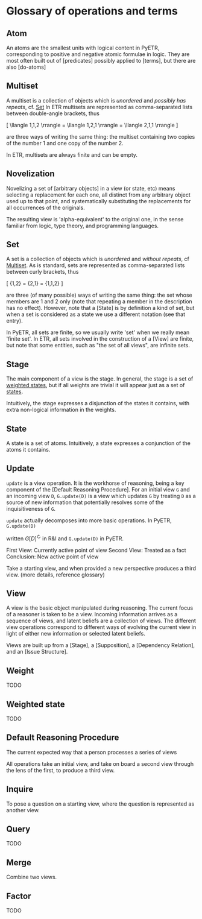 # Glossary of operations and terms

## Atom

An atoms are the smallest units with logical content in PyETR, corresponding to positive and negative atomic formulae in logic.
They are most often built out of [predicates] possibly applied to [terms], but there are also [do-atoms]

## Multiset

A multiset is a collection of objects which is *unordered* and *possibly has repeats*, cf. [Set](#set)
In ETR multisets are represented as comma-separated lists between double-angle brackets, thus

\[
    \llangle 1,1,2 \rrangle = \llangle 1,2,1 \rrangle = \llangle 2,1,1 \rrangle
\]

are three ways of writing the same thing: the multiset containing two copies of the number $1$ and one copy of the number $2$.

In ETR, multisets are always finite and can be empty.

## Novelization

Novelizing a set of [arbitrary objects] in a view (or state, etc) means selecting a replacement for each one, all distinct from any arbitrary object used up to that point, and systematically substituting the replacements for all occurrences of the originals.

The resulting view is 'alpha-equivalent' to the original one, in the sense familiar from logic, type theory, and programming languages.

## Set

A set is a collection of objects which is *unordered* and *without repeats*, cf [Multiset](#multiset).
As is standard, sets are represented as comma-separated lists between curly brackets, thus

\[
    \{1,2\} = \{2,1\} = \{1,1,2\}
\]

are three (of many possible) ways of writing the same thing: the set whose members are $1$ and $2$ only (note that repeating a member in the description has no effect). However, note that a [State] is by definition a kind of set, but when a set is considered as a state we use a different notation (see that entry).

In PyETR, all sets are finite, so we usually write 'set' when we really mean 'finite set'. In ETR, all sets involved in the construction of a [View] are finite, but note that some entities, such as "the set of all views", are infinite sets.

## Stage

The main component of a view is the stage.
In general, the stage is a set of [weighted states](#weighted-state), but if all weights are trivial it will appear just as a set of [states](#state).

Intuitively, the stage expresses a disjunction of the states it contains, with extra non-logical information in the weights.

## State

A state is a set of atoms. Intuitively, a state expresses a conjunction of the atoms it contains.

## Update

`update` is a view operation. It is the workhorse of reasoning, being a key component of the [Default Reasoning Procedure].
For an initial view `G` and an incoming view `D`, `G.update(D)` is a view which updates `G` by treating `D` as a source of new information that potentially resolves some of the inquisitiveness of `G`.

`update` actually decomposes into more basic operations. In PyETR, `G.update(D)` 


 written $G[D]^\circlearrowright$ in R&I and `G.update(D)` in PyETR.




First View: Currently active point of view
Second View: Treated as a fact
Conclusion: New active point of view

Take a starting view, and when provided a new perspective produces a third view. (more details, reference glossary)

## View

A view is the basic object manipulated during reasoning. The current focus of a reasoner is taken to be a view. Incoming information arrives as a sequence of views, and latent beliefs are a collection of views. The different view operations correspond to different ways of evolving the current view in light of either new information or selected latent beliefs.

Views are built up from a [Stage], a [Supposition], a [Dependency Relation], and an [Issue Structure].

## Weight

TODO

## Weighted state

TODO

## Default Reasoning Procedure

The current expected way that a person processes a series of views

All operations take an initial view, and take on board a second view through the lens of the first, to produce a third view.



## Inquire

To pose a question on a starting view, where the question is represented as another view.

## Query

TODO

## Merge

Combine two views.

## Factor

TODO
